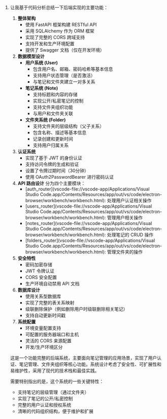 1.  让我基于代码分析总结一下后端实现的主要功能：

    1.  **整体架构**
        -   使用 FastAPI 框架构建 RESTful API
        -   采用 SQLAlchemy 作为 ORM 框架
        -   实现了完整的 CORS 跨域支持
        -   支持开发和生产环境配置
        -   提供了 Swagger 文档（仅在开发环境）
    2.  **数据模型设计**
        -   **用户系统 (User)**
            -   包含用户名、邮箱、密码哈希等基本信息
            -   支持用户状态管理（是否激活）
            -   与笔记和文件夹建立一对多关系
        -   **笔记系统 (Note)**
            -   支持标题和内容的存储
            -   实现公开/私密笔记的控制
            -   支持文件夹组织功能
            -   与用户和文件夹关联
        -   **文件夹系统 (Folder)**
            -   支持文件夹的层级结构（父子关系）
            -   包含名称、描述等基本信息
            -   记录创建和更新时间
            -   支持用户归属关系
    3.  **认证系统**
        -   实现了基于 JWT 的身份认证
        -   支持访问令牌的生成和验证
        -   设置了令牌过期时间（30分钟）
        -   使用 OAuth2PasswordBearer 进行密码认证
    4.  **API 路由设计** 分为四个主要模块：
        -   [auth_router](vscode-file://vscode-app/Applications/Visual Studio Code.app/Contents/Resources/app/out/vs/code/electron-browser/workbench/workbench.html): 处理用户认证相关操作
        -   [users_router](vscode-file://vscode-app/Applications/Visual Studio Code.app/Contents/Resources/app/out/vs/code/electron-browser/workbench/workbench.html): 管理用户相关操作
        -   [notes_router](vscode-file://vscode-app/Applications/Visual Studio Code.app/Contents/Resources/app/out/vs/code/electron-browser/workbench/workbench.html): 处理笔记的 CRUD 操作
        -   [folders_router](vscode-file://vscode-app/Applications/Visual Studio Code.app/Contents/Resources/app/out/vs/code/electron-browser/workbench/workbench.html): 管理文件夹的操作
    5.  **安全特性**
        -   密码加密存储
        -   JWT 令牌认证
        -   CORS 安全配置
        -   生产环境自动禁用 API 文档
    6.  **数据库设计**
        -   使用关系型数据库
        -   实现了完整的表关系映射
        -   级联删除保护（例如删除用户时级联删除相关笔记）
        -   支持自动更新时间戳
    7.  **系统配置**
        -   环境变量配置支持
        -   可配置的服务器端口和主机
        -   灵活的 CORS 来源配置
        -   开发/生产环境区分

    这是一个功能完整的后端系统，主要面向笔记管理的应用场景，实现了用户认证、笔记管理、文件夹组织等核心功能。系统设计考虑了安全性、可扩展性和易维护性，采用了现代的技术栈和最佳实践。

    需要特别指出的是，这个系统的一些关键特性：

    -   支持笔记的层级管理（通过文件夹）
    -   实现了笔记的公开/私密控制
    -   完整的用户认证和授权系统
    -   清晰的代码组织结构，便于维护和扩展

    